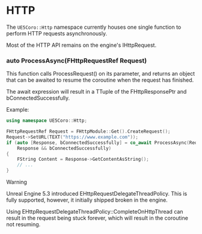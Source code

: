 # HTTP

The `UE5Coro::Http` namespace currently houses one single function to perform
HTTP requests asynchronously.

Most of the HTTP API remains on the engine's IHttpRequest.

### auto ProcessAsync(FHttpRequestRef Request)

This function calls ProcessRequest() on its parameter, and returns an object
that can be awaited to resume the coroutine when the request has finished.

The await expression will result in a TTuple of the FHttpResponsePtr and
bConnectedSuccessfully.

Example:
```cpp
using namespace UE5Coro::Http;

FHttpRequestRef Request = FHttpModule::Get().CreateRequest();
Request->SetURL(TEXT("https://www.example.com"));
if (auto [Response, bConnectedSuccessfully] = co_await ProcessAsync(Request);
    Response && bConnectedSuccessfully)
{
    FString Content = Response->GetContentAsString();
    // ...
}
```

> [!WARNING]
> Unreal Engine 5.3 introduced EHttpRequestDelegateThreadPolicy.
> This is fully supported, however, it initially shipped broken in the engine.
>
> Using EHttpRequestDelegateThreadPolicy::CompleteOnHttpThread can result in the
> request being stuck forever, which will result in the coroutine not resuming.

